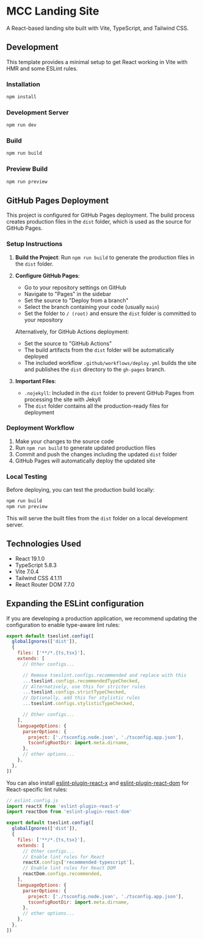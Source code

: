 # MCC Landing Site

A React-based landing site built with Vite, TypeScript, and Tailwind CSS.

## Development

This template provides a minimal setup to get React working in Vite with HMR and some ESLint rules.

### Installation

```bash
npm install
```

### Development Server

```bash
npm run dev
```

### Build

```bash
npm run build
```

### Preview Build

```bash
npm run preview
```

## GitHub Pages Deployment

This project is configured for GitHub Pages deployment. The build process creates production files in the `dist` folder, which is used as the source for GitHub Pages.

### Setup Instructions

1. **Build the Project**: Run `npm run build` to generate the production files in the `dist` folder.

2. **Configure GitHub Pages**: 
   - Go to your repository settings on GitHub
   - Navigate to "Pages" in the sidebar
   - Set the source to "Deploy from a branch"
   - Select the branch containing your code (usually `main`)
   - Set the folder to `/ (root)` and ensure the `dist` folder is committed to your repository
   
   Alternatively, for GitHub Actions deployment:
   - Set the source to "GitHub Actions"
   - The build artifacts from the `dist` folder will be automatically deployed
   - The included workflow `.github/workflows/deploy.yml` builds the site and
     publishes the `dist` directory to the `gh-pages` branch.

3. **Important Files**:
   - `.nojekyll`: Included in the `dist` folder to prevent GitHub Pages from processing the site with Jekyll
   - The `dist` folder contains all the production-ready files for deployment

### Deployment Workflow

1. Make your changes to the source code
2. Run `npm run build` to generate updated production files
3. Commit and push the changes including the updated `dist` folder
4. GitHub Pages will automatically deploy the updated site

### Local Testing

Before deploying, you can test the production build locally:

```bash
npm run build
npm run preview
```

This will serve the built files from the `dist` folder on a local development server.

## Technologies Used

- React 19.1.0
- TypeScript 5.8.3
- Vite 7.0.4
- Tailwind CSS 4.1.11
- React Router DOM 7.7.0

## Expanding the ESLint configuration

If you are developing a production application, we recommend updating the configuration to enable type-aware lint rules:

```js
export default tseslint.config([
  globalIgnores(['dist']),
  {
    files: ['**/*.{ts,tsx}'],
    extends: [
      // Other configs...

      // Remove tseslint.configs.recommended and replace with this
      ...tseslint.configs.recommendedTypeChecked,
      // Alternatively, use this for stricter rules
      ...tseslint.configs.strictTypeChecked,
      // Optionally, add this for stylistic rules
      ...tseslint.configs.stylisticTypeChecked,

      // Other configs...
    ],
    languageOptions: {
      parserOptions: {
        project: ['./tsconfig.node.json', './tsconfig.app.json'],
        tsconfigRootDir: import.meta.dirname,
      },
      // other options...
    },
  },
])
```

You can also install [eslint-plugin-react-x](https://github.com/Rel1cx/eslint-react/tree/main/packages/plugins/eslint-plugin-react-x) and [eslint-plugin-react-dom](https://github.com/Rel1cx/eslint-react/tree/main/packages/plugins/eslint-plugin-react-dom) for React-specific lint rules:

```js
// eslint.config.js
import reactX from 'eslint-plugin-react-x'
import reactDom from 'eslint-plugin-react-dom'

export default tseslint.config([
  globalIgnores(['dist']),
  {
    files: ['**/*.{ts,tsx}'],
    extends: [
      // Other configs...
      // Enable lint rules for React
      reactX.configs['recommended-typescript'],
      // Enable lint rules for React DOM
      reactDom.configs.recommended,
    ],
    languageOptions: {
      parserOptions: {
        project: ['./tsconfig.node.json', './tsconfig.app.json'],
        tsconfigRootDir: import.meta.dirname,
      },
      // other options...
    },
  },
])
```